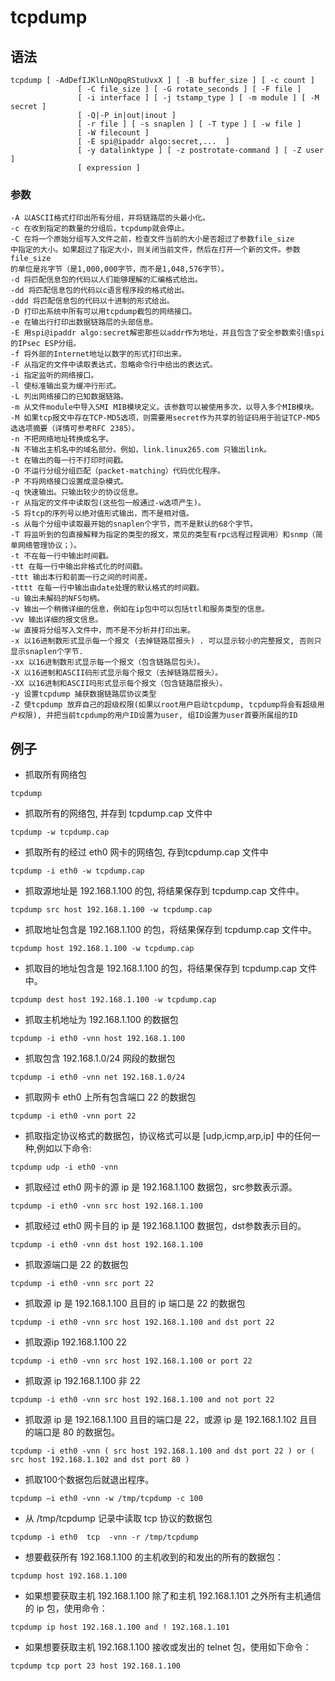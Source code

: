 # tcpdump
## 语法
```shell
tcpdump [ -AdDefIJKlLnNOpqRStuUvxX ] [ -B buffer_size ] [ -c count ]
               [ -C file_size ] [ -G rotate_seconds ] [ -F file ]
               [ -i interface ] [ -j tstamp_type ] [ -m module ] [ -M secret ]
               [ -Q|-P in|out|inout ]
               [ -r file ] [ -s snaplen ] [ -T type ] [ -w file ]
               [ -W filecount ]
               [ -E spi@ipaddr algo:secret,...  ]
               [ -y datalinktype ] [ -z postrotate-command ] [ -Z user ]
               [ expression ]
```

### 参数
```shell
-A 以ASCII格式打印出所有分组，并将链路层的头最小化。
-c 在收到指定的数量的分组后，tcpdump就会停止。
-C 在将一个原始分组写入文件之前，检查文件当前的大小是否超过了参数file_size
中指定的大小。如果超过了指定大小，则关闭当前文件，然后在打开一个新的文件。参数 file_size
的单位是兆字节（是1,000,000字节，而不是1,048,576字节）。
-d 将匹配信息包的代码以人们能够理解的汇编格式给出。
-dd 将匹配信息包的代码以c语言程序段的格式给出。
-ddd 将匹配信息包的代码以十进制的形式给出。
-D 打印出系统中所有可以用tcpdump截包的网络接口。
-e 在输出行打印出数据链路层的头部信息。
-E 用spi@ipaddr algo:secret解密那些以addr作为地址，并且包含了安全参数索引值spi的IPsec ESP分组。
-f 将外部的Internet地址以数字的形式打印出来。
-F 从指定的文件中读取表达式，忽略命令行中给出的表达式。
-i 指定监听的网络接口。
-l 使标准输出变为缓冲行形式。
-L 列出网络接口的已知数据链路。
-m 从文件module中导入SMI MIB模块定义。该参数可以被使用多次，以导入多个MIB模块。
-M 如果tcp报文中存在TCP-MD5选项，则需要用secret作为共享的验证码用于验证TCP-MD5选选项摘要（详情可参考RFC 2385）。
-n 不把网络地址转换成名字。
-N 不输出主机名中的域名部分。例如，link.linux265.com 只输出link。
-t 在输出的每一行不打印时间戳。
-O 不运行分组分组匹配（packet-matching）代码优化程序。
-P 不将网络接口设置成混杂模式。
-q 快速输出。只输出较少的协议信息。
-r 从指定的文件中读取包(这些包一般通过-w选项产生)。
-S 将tcp的序列号以绝对值形式输出，而不是相对值。
-s 从每个分组中读取最开始的snaplen个字节，而不是默认的68个字节。
-T 将监听到的包直接解释为指定的类型的报文，常见的类型有rpc远程过程调用）和snmp（简单网络管理协议；）。
-t 不在每一行中输出时间戳。
-tt 在每一行中输出非格式化的时间戳。
-ttt 输出本行和前面一行之间的时间差。
-tttt 在每一行中输出由date处理的默认格式的时间戳。
-u 输出未解码的NFS句柄。
-v 输出一个稍微详细的信息，例如在ip包中可以包括ttl和服务类型的信息。
-vv 输出详细的报文信息。
-w 直接将分组写入文件中，而不是不分析并打印出来。
-x 以16进制数形式显示每一个报文 (去掉链路层报头) . 可以显示较小的完整报文, 否则只显示snaplen个字节.
-xx 以16进制数形式显示每一个报文（包含链路层包头）。
-X 以16进制和ASCII码形式显示每个报文（去掉链路层报头）。
-XX 以16进制和ASCII吗形式显示每个报文（包含链路层报头）。
-y 设置tcpdump 捕获数据链路层协议类型
-Z 使tcpdump 放弃自己的超级权限(如果以root用户启动tcpdump, tcpdump将会有超级用户权限), 并把当前tcpdump的用户ID设置为user, 组ID设置为user首要所属组的ID
```

## 例子

- 抓取所有网络包
```shell
tcpdump
```

- 抓取所有的网络包, 并存到 tcpdump.cap 文件中
```shell
tcpdump -w tcpdump.cap
```
- 抓取所有的经过 eth0 网卡的网络包, 存到tcpdump.cap 文件中
```shell
tcpdump -i eth0 -w tcpdump.cap
```

- 抓取源地址是 192.168.1.100 的包, 将结果保存到 tcpdump.cap 文件中。
```shell
tcpdump src host 192.168.1.100 -w tcpdump.cap
```

- 抓取地址包含是 192.168.1.100 的包，将结果保存到 tcpdump.cap 文件中。
```shell
tcpdump host 192.168.1.100 -w tcpdump.cap
```

- 抓取目的地址包含是 192.168.1.100 的包，将结果保存到 tcpdump.cap 文件中。
```shell
tcpdump dest host 192.168.1.100 -w tcpdump.cap
```
- 抓取主机地址为 192.168.1.100 的数据包
```shell
tcpdump -i eth0 -vnn host 192.168.1.100
```
- 抓取包含 192.168.1.0/24 网段的数据包
```shell
tcpdump -i eth0 -vnn net 192.168.1.0/24
```

- 抓取网卡 eth0 上所有包含端口 22 的数据包
```shell
tcpdump -i eth0 -vnn port 22
```

- 抓取指定协议格式的数据包，协议格式可以是 [udp,icmp,arp,ip] 中的任何一种,例如以下命令:
```shell
tcpdump udp -i eth0 -vnn
```

- 抓取经过 eth0 网卡的源 ip 是 192.168.1.100 数据包，src参数表示源。
```shell
tcpdump -i eth0 -vnn src host 192.168.1.100
```

- 抓取经过 eth0 网卡目的 ip 是 192.168.1.100 数据包，dst参数表示目的。
```shell
tcpdump -i eth0 -vnn dst host 192.168.1.100
```

- 抓取源端口是 22 的数据包
```shell
tcpdump -i eth0 -vnn src port 22
```

- 抓取源 ip 是 192.168.1.100 且目的 ip 端口是 22 的数据包
```shell
tcpdump -i eth0 -vnn src host 192.168.1.100 and dst port 22
```

- 抓取源ip 192.168.1.100 22
```shell
tcpdump -i eth0 -vnn src host 192.168.1.100 or port 22
```

- 抓取源 ip 192.168.1.100 非 22
```shell
tcpdump -i eth0 -vnn src host 192.168.1.100 and not port 22
```

- 抓取源 ip 是 192.168.1.100 且目的端口是 22，或源 ip 是 192.168.1.102 且目的端口是 80 的数据包。
```shell
tcpdump -i eth0 -vnn ( src host 192.168.1.100 and dst port 22 ) or ( src host 192.168.1.102 and dst port 80 )
```

- 抓取100个数据包后就退出程序。
```shell
tcpdump –i eth0 -vnn -w /tmp/tcpdump -c 100
```
- 从 /tmp/tcpdump 记录中读取 tcp 协议的数据包
```shell
tcpdump -i eth0  tcp  -vnn -r /tmp/tcpdump
```

- 想要截获所有 192.168.1.100 的主机收到的和发出的所有的数据包：
```shell
tcpdump host 192.168.1.100
```

- 如果想要获取主机 192.168.1.100 除了和主机 192.168.1.101 之外所有主机通信的 ip 包，使用命令：
```shell
tcpdump ip host 192.168.1.100 and ! 192.168.1.101
```

- 如果想要获取主机 192.168.1.100 接收或发出的 telnet 包，使用如下命令：
```shell
tcpdump tcp port 23 host 192.168.1.100
```
